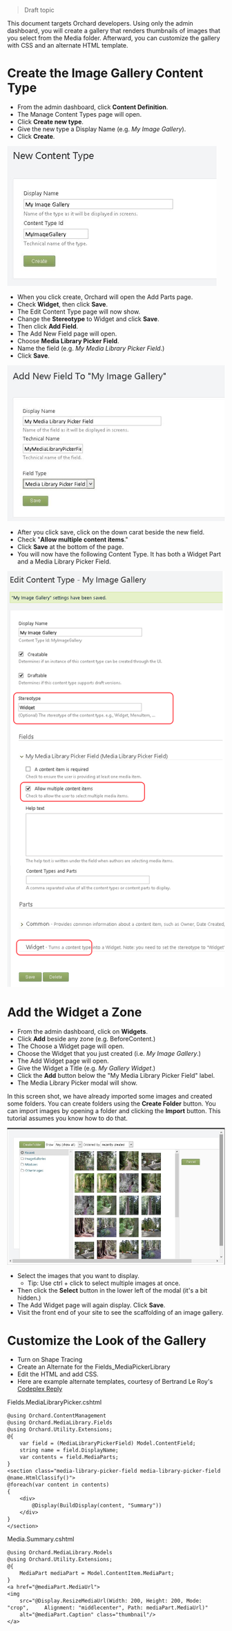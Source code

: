 > Draft topic 

This document targets Orchard developers. Using only the admin dashboard, you will create a gallery that renders thumbnails of images that you select from the Media folder. Afterward, you can customize the gallery with CSS and an alternate HTML template.

# Create the Image Gallery Content Type

- From the admin dashboard, click **Content Definition**.
- The Manage Content Types page will open.
- Click **Create new type**.
- Give the new type a Display Name (e.g. *My Image Gallery*).
- Click **Create**.

![New content type](../Attachments/Creating-an-image-gallery/new-content-type.JPG)

- When you click create, Orchard will open the Add Parts page.
- Check **Widget**, then click **Save**.
- The Edit Content Type page will now show.
- Change the **Stereotype** to Widget and click **Save**.
- Then click **Add Field**.
- The Add New Field page will open.
- Choose **Media Library Picker Field**.
- Name the field (e.g. *My Media Library Picker Field*.)
- Click **Save**.

![Add a new field](../Attachments/Creating-an-image-gallery/add-new-field.JPG)

- After you click save, click on the down carat beside the new field.
- Check "**Allow multiple content items**."
- Click **Save** at the bottom of the page.
- You will now have the following Content Type. It has both a Widget Part and a Media Library Picker Field.

![Finished content type](../Attachments/Creating-an-image-gallery/finished-content-type.jpg)

# Add the Widget a Zone

- From the admin dashboard, click on **Widgets**.
- Click **Add** beside any zone (e.g. BeforeContent.)
- The Choose a Widget page will open.
- Choose the Widget that you just created (i.e. *My Image Gallery*.)
- The Add Widget page will open.
- Give the Widget a Title (e.g. *My Gallery Widget*.)
- Click the **Add** button below the "My Media Library Picker Field" label.
- The Media Library Picker modal will show.

In this screen shot, we have already imported some images and created some folders. You can create folders using the **Create Folder** button. You can import images by opening a folder and clicking the **Import** button. This tutorial assumes you know how to do that.

 ![Finished content type](../Attachments/Creating-an-image-gallery/modal-popup.jpg)

- Select the images that you want to display.
	- Tip: Use ctrl + click to select multiple images at once.
- Then click the **Select** button in the lower left of the modal (it's a bit hidden.)
- The Add Widget page will again display. Click **Save**.
- Visit the front end of your site to see the scaffolding of an image gallery.

# Customize the Look of the Gallery

- Turn on Shape Tracing
- Create an Alternate for the Fields_MediaPickerLibrary
- Edit the HTML and add CSS.
- Here are example alternate templates, courtesy of Bertrand Le Roy's [Codeplex Reply](https://orchard.codeplex.com/discussions/454808) 

Fields.MediaLibraryPicker.cshtml

    @using Orchard.ContentManagement
    @using Orchard.MediaLibrary.Fields
    @using Orchard.Utility.Extensions;    
    @{
    	var field = (MediaLibraryPickerField) Model.ContentField;
    	string name = field.DisplayName;
    	var contents = field.MediaParts;
    }
    <section class="media-library-picker-field media-library-picker-field @name.HtmlClassify()">
    @foreach(var content in contents) 
	{
   	 	<div>
    		@Display(BuildDisplay(content, "Summary"))
    	</div>
	}
    </section>

Media.Summary.cshtml
    
    @using Orchard.MediaLibrary.Models
    @using Orchard.Utility.Extensions;
    @{
    	MediaPart mediaPart = Model.ContentItem.MediaPart;
    }
    <a href="@mediaPart.MediaUrl">
    <img 
		src="@Display.ResizeMediaUrl(Width: 200, Height: 200, Mode: "crop", 	Alignment: "middlecenter", Path: mediaPart.MediaUrl)" 	
		alt="@mediaPart.Caption" class="thumbnail"/>
    </a>